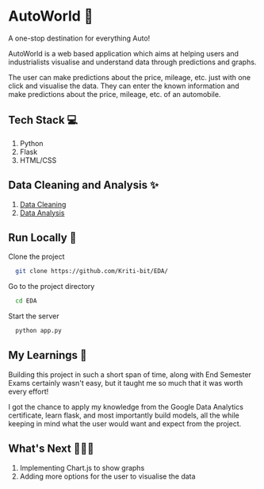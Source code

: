 # AutoWorld 🚗

A one-stop destination for everything Auto!

AutoWorld is a web based application which aims at helping users and industrialists visualise and understand data through predictions and graphs.

The user can make predictions about the price, mileage, etc. just with one click and visualise the data. They can enter the known information and make predictions about the price, mileage, etc. of an automobile.

## Tech Stack 💻

1. Python
2. Flask
3. HTML/CSS

## Data Cleaning and Analysis ✨

1. <a target="_blank" href="https://www.kaggle.com/code/kriti7/automobile-data-cleaning/notebook">Data Cleaning</a>
2. <a target="_blank" href="https://www.kaggle.com/code/kriti7/automobile-data-analysis/notebook">Data Analysis</a>

## Run Locally 🧪

Clone the project

```bash
  git clone https://github.com/Kriti-bit/EDA/
```

Go to the project directory

```bash
  cd EDA
```

Start the server

```bash
  python app.py
```

## My Learnings 📝

Building this project in such a short span of time, along with End Semester Exams certainly wasn't easy, but it taught me so much that it was worth every effort!

I got the chance to apply my knowledge from the Google Data Analytics certificate, learn flask, and most importantly build models, all the while keeping in mind what the user would want and expect from the project.

## What's Next 👩🏻‍💻

1. Implementing Chart.js to show graphs
2. Adding more options for the user to visualise the data
